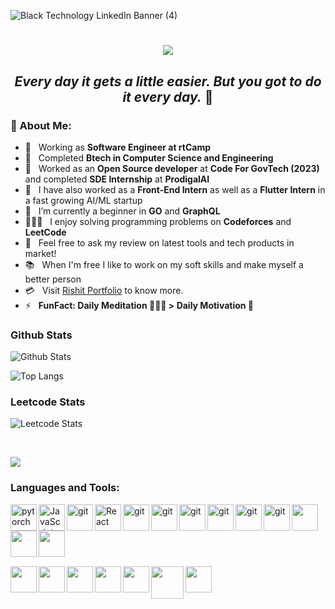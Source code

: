 
![Black Technology LinkedIn Banner (4)](https://github.com/Rishit30G/Rishit30G/assets/74411873/7919ade4-dff4-4fb6-9406-b1f297e2443e)

<h1 align="center">
  <a href="https://git.io/typing-svg">
    <img src="https://readme-typing-svg.herokuapp.com/?lines=Hello,+There!+👋;This+is+Rishit+Gupta+😎;Welcome+to+my+Github!&center=true&size=30">
  </a>
</h1>
 <h2 align="center"><i> Every day it gets a little easier.<span><span/> But you got to do it every day.</i> 🚀 </h2>
 
### 🧐 About Me:

- 💼 &nbsp; Working as **Software Engineer at rtCamp**
- 🏫 &nbsp; Completed **Btech in Computer Science and Engineering**
- 🏢 &nbsp; Worked as an **Open Source developer** at **Code For GovTech (2023)** and completed **SDE Internship** at **ProdigalAI**
- 🔭 &nbsp; I have also worked as a **Front-End Intern** as well as a **Flutter Intern** in a fast growing AI/ML startup
- 🌱 &nbsp; I’m currently a beginner in **GO** and **GraphQL**
- 👨🏻‍💻 &nbsp; I enjoy solving programming problems on **Codeforces** and **LeetCode**
- 💬 &nbsp; Feel free to ask my review on latest tools and tech products in market!   
- 📚 &nbsp; When I'm free I like to work on my soft skills and make myself a better person 
- 💳 &nbsp; Visit [Rishit Portfolio](https://rishit-portfolio.netlify.app) to know more.
- ⚡ &nbsp; **FunFact: Daily Meditation 🧘🏻‍♂️ > Daily Motivation 💪**




### Github Stats
![Github Stats](https://github-readme-stats.vercel.app/api?username=Rishit30G&count_private=true&include_all_commits=true&show_icons=true&title_color=007bff&text_color=e7e7e7&icon_color=007bff&bg_color=171c28)

![Top Langs](https://github-readme-stats.vercel.app/api/top-langs/?username=Rishit30G&layout=compact&title_color=007bff&text_color=e7e7e7&icon_color=007bff&bg_color=171c28)
<br> 
### Leetcode Stats 
![Leetcode Stats](https://leetcard.jacoblin.cool/rishit_30g?ext=heatmap)

<br>

![](https://komarev.com/ghpvc/?username=Rishit30G&style=for-the-badge)

### Languages and Tools:
<div>
<img align="left" src="https://user-images.githubusercontent.com/74411873/147396578-39a852d5-d8f1-4ad7-bc50-02bcbda7e444.png" alt="pytorch" height="42px"/>

  
<img align="left" alt="JavaScript" height ="42px"  src="https://raw.githubusercontent.com/rahul-jha98/github_readme_icons/main/language_and_tools/square/javascript/javascript.svg"/>

  
<img src="https://i.postimg.cc/Dw9PqVr3/512px-Typescript-logo-2020-svg.png" align="left" alt="git" height='42px'/>

  
<img align="left" alt="React" height ="42px" src="https://raw.githubusercontent.com/rahul-jha98/github_readme_icons/main/language_and_tools/square/react/react.svg"/>

  
<img src="https://github.com/MarikIshtar007/MarikIshtar007/blob/master/images/css.svg" align="left" alt="git" height='42px'/> 


<img src="https://github.com/MarikIshtar007/MarikIshtar007/blob/master/images/html.svg" align="left" alt="git" height='42px'/> 


<img src="https://github.com/MarikIshtar007/MarikIshtar007/blob/master/images/php.svg" align="left" alt="git" height='42px'/>


<img src="https://github.com/MarikIshtar007/MarikIshtar007/blob/master/images/nodejs.svg" align="left" alt="git" height='42px'/>


<img src="https://i.postimg.cc/8CGw2QjB/1200px-Graph-QL-Logo-svg.png" align="left" alt="git" height='42px'/>


<img src="https://miro.medium.com/v2/resize:fit:500/1*vmFSpk9xtpxAHkH7cmt-3Q.png" align="left" alt="git" height='42px'/>


<img src="https://github.com/user-attachments/assets/7e86af2b-7d6b-4154-961e-8c9a800f0ec0" align="left" height='42px'/>


<img src="https://github.com/user-attachments/assets/206ab604-1631-48b4-8a8a-30293c0946cd" align="left" height='42px'/>

<img src="https://github.com/user-attachments/assets/2a266ebd-88c3-4afa-b929-afb26694be77" align="left" height='42px'/>

&nbsp;&nbsp;&nbsp;&nbsp;&nbsp;&nbsp;&nbsp;&nbsp;&nbsp;&nbsp;
<br></br>

<img src="https://github.com/user-attachments/assets/d7d50ebd-b761-43fc-8a79-07369a7c7a69" align="left" height='42px' />

<img src="https://cdn.worldvectorlogo.com/logos/mongodb-icon-1.svg" align="left" height='42px' />

<img src="https://cdn4.iconfinder.com/data/icons/logos-brands-in-colors/3000/figma-logo-512.png" align="left" height='42px' />

<img src="https://miro.medium.com/v2/resize:fit:1080/1*9l9kbbiuFHWVqcjUJZcdYw.png" align="left" height='42px' />

<img src="https://camo.githubusercontent.com/3b900b4e92e96c14c9e00818d9bd3a97d8b9de9344be4f5455113ac3f85eced8/68747470733a2f2f696d616765732e636c65726b2e636f6d2f7374617469632f6c6f676f2d6c696768742d6d6f64652d343030783430302e706e67" align="left" height='42px' />

<img src="https://miro.medium.com/v2/resize:fit:370/1*jO715XDC1YAEsWUwovWUQw.png" align="left" height='52px'/>

<img src="https://cdn.worldvectorlogo.com/logos/framer-motion.svg" align="left" height="42px"/>



</div>
